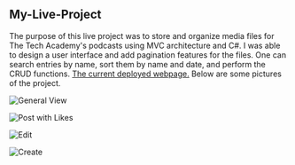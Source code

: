 ## My-Live-Project

The purpose of this live project was to store and organize media files for The Tech Academy's podcasts using MVC architecture and C#. I was able to design a user interface and add pagination features for the files. One can search entries by name, sort them by name and date, and perform the CRUD functions. [The current deployed webpage.](https://www.learncodinganywhere.com/Podcasts) Below are some pictures of the project. 

![General View](https://raw.github.com/ofu997/My-Live-Project/master/lmspic4.png)

![Post with Likes](https://raw.github.com/ofu997/My-Live-Project/master/after.png)

![Edit](https://raw.github.com/ofu997/My-Live-Project/master/lmspic3.png)

![Create](https://raw.github.com/ofu997/My-Live-Project/master/lmspic5.png)


